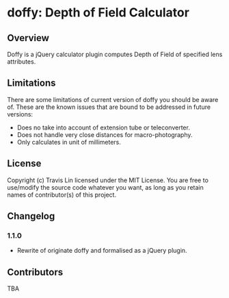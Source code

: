 doffy: Depth of Field Calculator
=====


Overview
-----
Doffy is a jQuery calculator plugin computes Depth of Field of specified lens attributes.



Limitations
-----
There are some limitations of current version of doffy you should be aware of. These are the known issues that are bound to be addressed in future versions:

* Does no take into account of extension tube or teleconverter.
* Does not handle very close distances for macro-photography.
* Only calculates in unit of millimeters.



License
-----
Copyright (c) Travis Lin licensed under the MIT License. You are free to use/modify the source code whatever you want, as long as you retain names of contributor(s) of this project.



Changelog
-----
### 1.1.0
* Rewrite of originate doffy and formalised as a jQuery plugin.



Contributors
-----
TBA

